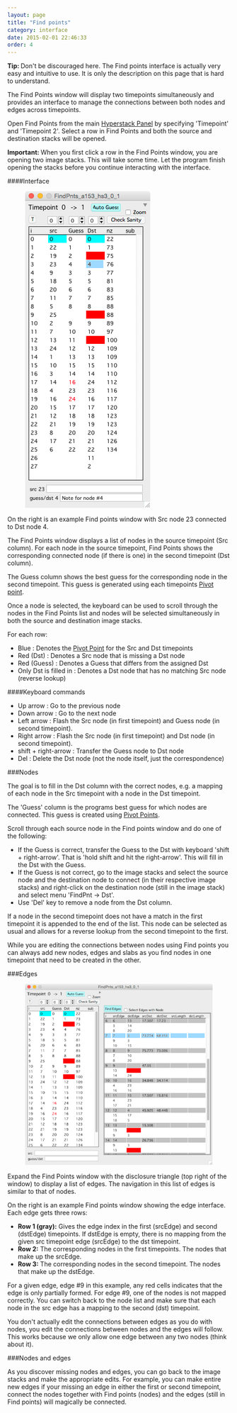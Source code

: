 ```yaml
---
layout: page
title: "Find points"
category: interface
date: 2015-02-01 22:46:33
order: 4
---
```


<P class="tip">
<B>Tip: </B> Don't be discouraged here. The Find points interface is actually very easy and intuitive to use. It is only the description on this page that is hard to understand.
</p>

The Find Points window will display two timepoints simultaneously and provides an interface to manage the connections between both nodes and edges across timepoints.  

Open Find Points from the main [Hyperstack Panel][1] by specifying 'Timepoint' and 'Timepoint 2'. Select a row in Find Points and both the source and destination stacks will be opened.

<P class="important">
<B>Important: </B> When you first click a row in the Find Points window, you are opening two image stacks. This will take some time. Let the program finish opening the stacks before you continue interacting with the interface.
</p>


####Interface

<figure>
<IMG class="img-float-right" SRC="../images/findpoints_nodes.png" WIDTH="283">
</figure>

On the right is an example Find points window with Src node 23 connected to Dst node 4.

The Find Points window displays a list of nodes in the source timepoint (Src column). For each node in the source timepoint, Find Points shows the corresponding connected node (if there is one) in the second timepoint (Dst column).

The Guess column shows the best guess for the corresponding node in the second timepoint. This guess is generated using each timepoints [Pivot point][2].

Once a node is selected, the keyboard can be used to scroll through the nodes in the Find Points list and nodes will be selected simultaneously in both the source and destination image stacks.

For each row:

- Blue : Denotes the [Pivot Point][2] for the Src and Dst timepoints
- Red (Dst) : Denotes a Src node that is missing a Dst node
- Red (Guess) : Denotes a Guess that differs from the assigned Dst
- Only Dst is filled in : Denotes a Dst node that has no matching Src node (reverse lookup)

####Keyboard commands

- Up arrow : Go to the previous node
- Down arrow : Go to the next node
- Left arrow : Flash the Src node (in first timepoint) and Guess node (in second timepoint).
- Right arrow : Flash the Src node (in first timepoint) and Dst node (in second timepoint).
- shift + right-arrow : Transfer the Guess node to Dst node
- Del : Delete the Dst node (not the node itself, just the correspondence)

###Nodes

The goal is to fill in the Dst column with the correct nodes, e.g. a mapping of each node in the Src timepoint with a node in the Dst timepoint.

The 'Guess' column is the programs best guess for which nodes are connected. This guess is created using [Pivot Points][2].

Scroll through each source node in the Find points window and do one of the following:

- If the Guess is correct, transfer the Guess to the Dst with keyboard 'shift + right-arrow'. That is 'hold shift and hit the right-arrow'. This will fill in the Dst with the Guess.
- If the Guess is not correct, go to the image stacks and select the source node and the destination node to connect (in their respective image stacks) and right-click on the destination node (still in the image stack) and select menu 'FindPnt -> Dst'.
- Use 'Del' key to remove a node from the Dst column.

If a node in the second timepoint does not have a match in the first timepoint it is appended to the end of the list. This node can be selected as usual and allows for a reverse lookup from the second timepoint to the first.

While you are editing the connections between nodes using Find points you can always add new nodes, edges and slabs as you find nodes in one timepoint that need to be created in the other.


###Edges

<figure>
<IMG class="img-float-right" SRC="../images/findpoints_edges.png" WIDTH="600">
</figure>

Expand the Find Points window with the disclosure triangle (top right of the window) to display a list of edges. The navigation in this list of edges is similar to that of nodes.


On the right is an example Find points window showing the edge interface. Each edge gets three rows:

- <B>Row 1 (gray):</B> Gives the edge index in the first (srcEdge) and second (dstEdge) timepoints. If dstEdge is empty, there is no mapping from the given src timepoint edge (srcEdge) to the dst timepoint.
- <B>Row 2:</B> The corresponding nodes in the first timepoints. The nodes that make up the srcEdge.
- <B>Row 3:</B> The corresponding nodes in the second timepoint. The nodes that make up the dstEdge.
  
For a given edge, edge #9 in this example, any red cells indicates that the edge is only partially formed. For edge #9, one of the nodes is not mapped correctly. You can switch back to the node list and make sure that each node in the src edge has a mapping to the second (dst) timepoint.

You don't actually edit the connections between edges as you do with nodes, you edit the connections between nodes and the edges will follow. This works because we only allow one edge between any two nodes (think about it).

###Nodes and edges

As you discover missing nodes and edges, you can go back to the image stacks and make the appropriate edits. For example, you can make entire new edges if your missing an edge in either the first or second timepoint, connect the nodes together with Find points (nodes) and the edges (still in Find points) will magically be connected.

[1]: /Vascular-Analysis/hyperstack-panel/
[2]: /Vascular-Analysis/pivot-points/ "Pivot Points"
